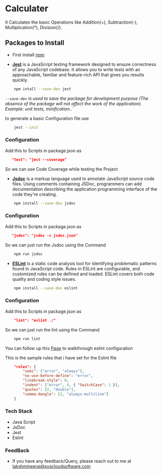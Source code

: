 # Calculater

It Calculates the basic Operations like Addition(+), Subtraction(-), Multiplication(*), Division(/).

## Packages to Install

* First install [npm](https://nodejs.org/en/) 


* **[Jest](https://jestjs.io/docs/getting-started)** is a JavaScript testing framework designed to ensure correctness of any JavaScript codebase. It allows you to write tests with an approachable, familiar and feature-rich API that gives you results quickly.

```bash
    npm intall --save-dev jest
```
_`--save-dev` is used to save the package for development purpose (The absence of the package will not affect the work of the application).         Example: unit tests, minification..`_

to generate a basic Configuration file use

```bash
    jest --init
```

### Configuration

Add this to Scripts in package.json as

```json
   "test": "jest --coverage"
```

So we can use Code Coverage while testing the Project

* **[Jsdoc](https://jsdoc.app/)** is a markup language used to annotate JavaScript source code files. Using comments containing JSDoc, programmers can add documentation describing the application programming interface of the code they're creating.

```bash
    npm install --save-dev jsdoc
```

### Configuration

Add this to Scripts in package.json as

```json
   "jsdoc": "jsdoc -c jsdoc.json"
```
So we can just run the Jsdoc using the Command

```bash
    npm run jsdoc
```

* **[ESLint](https://eslint.org/docs/user-guide/getting-started)** is a static code analysis tool for identifying problematic patterns found in JavaScript code. Rules in ESLint are configurable, and customized rules can be defined and loaded. ESLint covers both code quality and coding style issues.

```bash
    npm install --save-dev eslint
```
### Configuration

Add this to Scripts in package.json as

```json
    "lint": "eslint ./"
```

So we can just run the lint using the Command

```bash
    npm run lint
```

You can follow up this [Page](https://dev.to/devdammak/setting-up-eslint-in-your-javascript-project-with-vs-code-2amf) to walkthrough eslint configuration

This is the sample rules that i have set for the Eslint file

```json
    "rules": {
        "semi": ["error", "always"],
        "no-use-before-define": "error",
        "linebreak-style": 0,
        "indent": ["error", 4, { "SwitchCase": 1 }],
        "quotes": [2, "double"],
        "comma-dangle": [2, "always-multiline"]
    }
```

### **Tech Stack**
 
 * Java Script
 * JsDoc
 * Jest
 * Eslint

### **FeedBack**
 
 * If you have any feedback/Query, please reach out to me at lakshmineeraj@syscloudsoftware.com